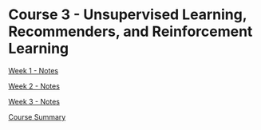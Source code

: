 # Course 3 - Unsupervised Learning, Recommenders, and Reinforcement Learning

[Week 1 - Notes](https://github.com/michaelokoroike/Machine-Learning-Portfolio/blob/main/Machine-Learning-Theory/Courses/ML_CourseraSpecialization/Course3_UnsupervisedLearning_Recommenders_ReinforcementLearning/Week_1/Notes)

[Week 2 - Notes](https://github.com/michaelokoroike/Machine-Learning-Portfolio/blob/main/Machine-Learning-Theory/Courses/ML_CourseraSpecialization/Course3_UnsupervisedLearning_Recommenders_ReinforcementLearning/Week_2/Notes)

[Week 3 - Notes](https://github.com/michaelokoroike/Machine-Learning-Portfolio/blob/main/Machine-Learning-Theory/Courses/ML_CourseraSpecialization/Course3_UnsupervisedLearning_Recommenders_ReinforcementLearning/Week_3/Notes)

[Course Summary](https://github.com/michaelokoroike/Machine-Learning-Portfolio/blob/main/Machine-Learning-Theory/Courses/ML_CourseraSpecialization/Course3_UnsupervisedLearning_Recommenders_ReinforcementLearning/Summary)
